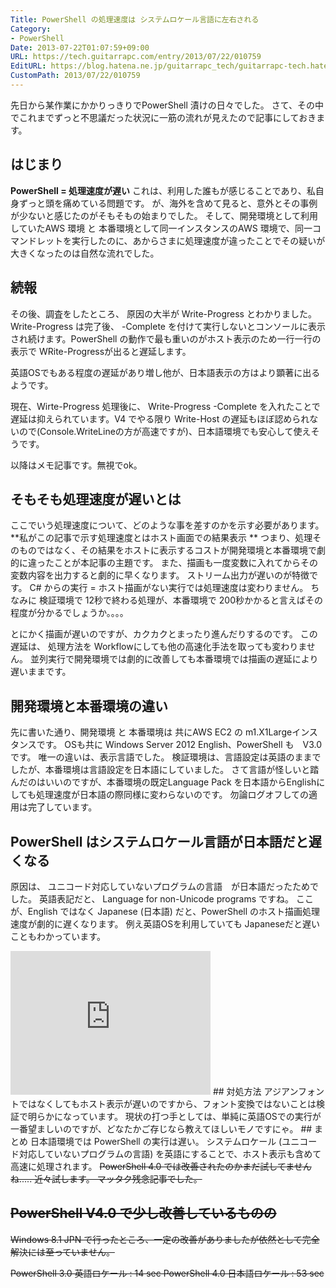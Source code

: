 ```yaml
---
Title: PowerShell の処理速度は システムロケール言語に左右される
Category:
- PowerShell
Date: 2013-07-22T01:07:59+09:00
URL: https://tech.guitarrapc.com/entry/2013/07/22/010759
EditURL: https://blog.hatena.ne.jp/guitarrapc_tech/guitarrapc-tech.hatenablog.com/atom/entry/11696248318757675815
CustomPath: 2013/07/22/010759
---
```


先日から某作業にかかりっきりでPowerShell 漬けの日々でした。 さて、その中でこれまでずっと不思議だった状況に一筋の流れが見えたので記事にしておきます。
## はじまり
**PowerShell = 処理速度が遅い**
これは、利用した誰もが感じることであり、私自身ずっと頭を痛めている問題です。
が、海外を含めて見ると、意外とその事例が少ないと感じたのがそもそもの始まりでした。
そして、開発環境として利用していたAWS 環境 と 本番環境として同一インスタンスのAWS 環境で、同一コマンドレットを実行したのに、あからさまに処理速度が違ったことでその疑いが大きくなったのは自然な流れでした。
## 続報
その後、調査をしたところ、 原因の大半が Write-Progress とわかりました。
Write-Progress は完了後、 -Complete を付けて実行しないとコンソールに表示され続けます。PowerShell の動作で最も重いのがホスト表示のため一行一行の表示で WRite-Progressが出ると遅延します。

英語OSでもある程度の遅延があり増し他が、日本語表示の方はより顕著に出るようです。

現在、Wirte-Progress 処理後に、 Write-Progress -Complete を入れたことで遅延は抑えられています。V4 でやる限り Write-Host の遅延もほぼ認められないので(Console.WriteLineの方が高速ですが)、日本語環境でも安心して使えそうです。

以降はメモ記事です。無視でok。
## そもそも処理速度が遅いとは
ここでいう処理速度について、どのような事を差すのかを示す必要があります。
**私がこの記事で示す処理速度とはホスト画面での結果表示 **
つまり、処理そのものではなく、その結果をホストに表示するコストが開発環境と本番環境で劇的に違ったことが本記事の主題です。
また、描画も一度変数に入れてからその変数内容を出力すると劇的に早くなります。 ストリーム出力が遅いのが特徴です。
C# からの実行 = ホスト描画がない実行では処理速度は変わりません。
ちなみに 検証環境で 12秒で終わる処理が、本番環境で 200秒かかると言えばその程度が分かるでしょうか。。。。

とにかく描画が遅いのですが、カクカクとまったり進んだりするのです。
この遅延は、 処理方法を Workflowにしても他の高速化手法を取っても変わりません。
並列実行で開発環境では劇的に改善しても本番環境では描画の遅延により遅いままです。

## 開発環境と本番環境の違い
先に書いた通り、開発環境 と 本番環境は 共にAWS EC2 の m1.X1Largeインスタンスです。
OSも共に Windows Server 2012 English、PowerShell も　V3.0です。
唯一の違いは、表示言語でした。 検証環境は、言語設定は英語のままでしたが、本番環境は言語設定を日本語にしていました。
さて言語が怪しいと踏んだのはいいのですが、本番環境の既定Language Pack を日本語からEnglishにしても処理速度が日本語の際同様に変わらないのです。
勿論ログオフしての適用は完了しています。
## PowerShell はシステムロケール言語が日本語だと遅くなる
原因は、 ユニコード対応していないプログラムの言語　が日本語だったためでした。 英語表記だと、 Language for non-Unicode programs ですね。
ここが、English ではなく Japanese (日本語) だと、PowerShell のホスト描画処理速度が劇的に遅くなります。
例え英語OSを利用していても Japaneseだと遅いこともわかっています。
<iframe src="https://skydrive.live.com/embed?cid=D0D99BE0D6F89C8B&amp;resid=D0D99BE0D6F89C8B%211733&amp;authkey=AJOZFJSSWD6Yd7w" width="320" height="230" frameborder="0" scrolling="no"></iframe>
## 対処方法
アジアンフォントではなくしてもホスト表示が遅いのですから、フォント変換ではないことは検証で明らかになっています。
現状の打つ手としては、単純に英語OSでの実行が一番望ましいのですが、どなたかご存じなら教えてほしいモノですにゃ。
## まとめ
日本語環境では PowerShell の実行は遅い。 システムロケール (ユニコード対応していないプログラムの言語) を英語にすることで、ホスト表示も含めて高速に処理されます。 <span style="text-decoration: line-through;">PowerShell 4.0 では改善されたのかまだ試してませんね..... 近々試します。 マッタク残念記事でした。

## PowerShell V4.0 で少し改善しているものの
Windows 8.1 JPN で行ったところ、一定の改善がありましたが依然として完全解決には至っていません。

PowerShell 3.0 英語ロケール : 14 sec
PowerShell 4.0 日本語ロケール : 53 sec
